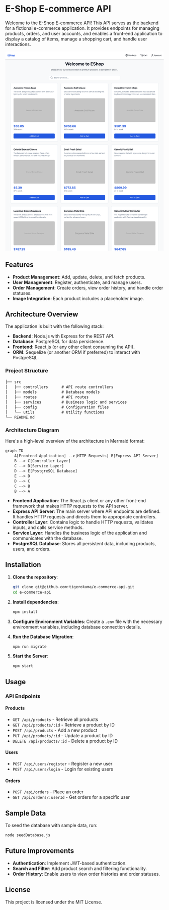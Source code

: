 # E-Shop E-commerce API

Welcome to the E-Shop E-commerce API! This API serves as the backend for a fictional e-commerce application. It provides endpoints for managing products, orders, and user accounts, and enables a front-end application to display a catalog of items, manage a shopping cart, and handle user interactions.

![Image](readmeImg/Capture-2024-11-10-013133.png)

## Features

- **Product Management**: Add, update, delete, and fetch products.
- **User Management**: Register, authenticate, and manage users.
- **Order Management**: Create orders, view order history, and handle order statuses.
- **Image Integration**: Each product includes a placeholder image.

## Architecture Overview

The application is built with the following stack:

- **Backend**: Node.js with Express for the REST API.
- **Database**: PostgreSQL for data persistence.
- **Frontend**: React.js (or any other client consuming the API).
- **ORM**: Sequelize (or another ORM if preferred) to interact with PostgreSQL.

### Project Structure

```
├── src
│   ├── controllers      # API route controllers
│   ├── models           # Database models
│   ├── routes           # API routes
│   ├── services         # Business logic and services
│   ├── config           # Configuration files
│   └── utils            # Utility functions
└── README.md
```

### Architecture Diagram

Here's a high-level overview of the architecture in Mermaid format:

```mermaid
graph TD
    A[Frontend Application] -->|HTTP Requests| B[Express API Server]
    B --> C[Controller Layer]
    C --> D[Service Layer]
    D --> E[PostgreSQL Database]
    E --> D
    D --> C
    C --> B
    B --> A
```

- **Frontend Application**: The React.js client or any other front-end framework that makes HTTP requests to the API server.
- **Express API Server**: The main server where API endpoints are defined. It handles HTTP requests and directs them to appropriate controllers.
- **Controller Layer**: Contains logic to handle HTTP requests, validates inputs, and calls service methods.
- **Service Layer**: Handles the business logic of the application and communicates with the database.
- **PostgreSQL Database**: Stores all persistent data, including products, users, and orders.

## Installation

1. **Clone the repository**:
   ```bash
   git clone git@github.com:tigerokuma/e-commerce-api.git
   cd e-commerce-api
   ```

2. **Install dependencies**:
   ```bash
   npm install
   ```

3. **Configure Environment Variables**: Create a `.env` file with the necessary environment variables, including database connection details.

4. **Run the Database Migration**:
   ```bash
   npm run migrate
   ```

5. **Start the Server**:
   ```bash
   npm start
   ```

## Usage

### API Endpoints

#### Products

- `GET /api/products` - Retrieve all products
- `GET /api/products/:id` - Retrieve a product by ID
- `POST /api/products` - Add a new product
- `PUT /api/products/:id` - Update a product by ID
- `DELETE /api/products/:id` - Delete a product by ID

#### Users

- `POST /api/users/register` - Register a new user
- `POST /api/users/login` - Login for existing users

#### Orders

- `POST /api/orders` - Place an order
- `GET /api/orders/:userId` - Get orders for a specific user

## Sample Data

To seed the database with sample data, run:

```bash
node seedDatabase.js
```

## Future Improvements

- **Authentication**: Implement JWT-based authentication.
- **Search and Filter**: Add product search and filtering functionality.
- **Order History**: Enable users to view order histories and order statuses.

## License

This project is licensed under the MIT License.
